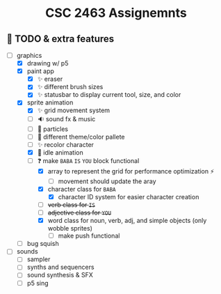 <h1 align="center">
    <br>
    CSC 2463 Assignemnts
    <br>
</h1>

## :memo: TODO & extra features
- [ ] graphics
  - [X] drawing w/ p5
  - [X] paint app
    - [X] :sparkles: eraser
    - [X] :sparkles: different brush sizes
    - [X] :sparkles: statusbar to display current tool, size, and color
  - [X] sprite animation
    - [X] :sparkles: grid movement system
    - [ ] :sound: sound fx & music
    - [ ] :dizzy: particles
    - [ ] :art: different theme/color pallete
    - [ ] :sparkles: recolor character
    - [X] :star2: idle animation
    - [ ] :question: make `BABA` `IS` `YOU` block functional
      - [X] array to represent the grid for performance optimization :zap:
        - [ ] movement should update the aray
      - [X] character class for `BABA`
        - [X] character ID system for easier character creation
      - [ ] ~~verb class for `IS`~~
      - [ ] ~~adjective class for `YOU`~~
      - [x] word class for noun, verb, adj, and simple objects (only wobble sprites)
        - [ ] make push functional
  - [ ] bug squish
- [ ] sounds
  - [ ] sampler
  - [ ] synths and sequencers
  - [ ] sound synthesis & SFX
  - [ ] p5 sing
